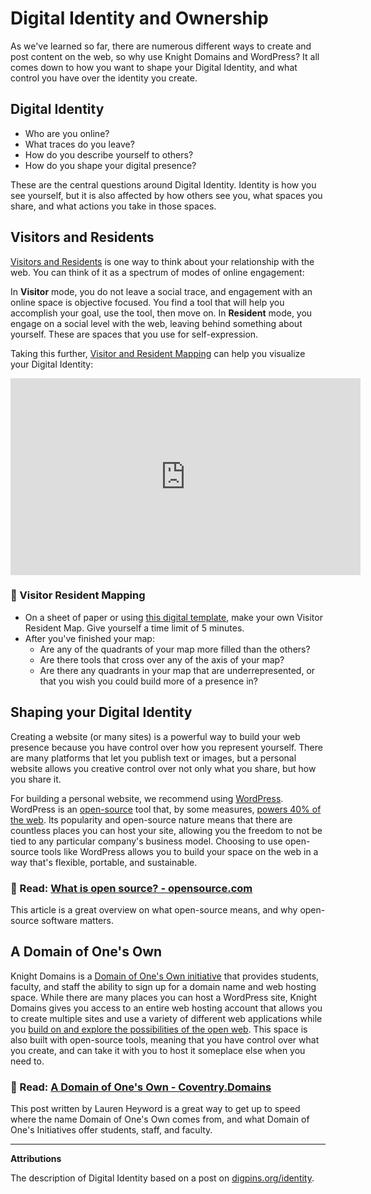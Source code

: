 # Digital Identity and Ownership

As we've learned so far, there are numerous different ways to create and post content on the web, so why use Knight Domains and WordPress? It all comes down to how you want to shape your Digital Identity, and what control you have over the identity you create.

## Digital Identity

- Who are you online?
- What traces do you leave?
- How do you describe yourself to others?
- How do you shape your digital presence?

These are the central questions around Digital Identity. Identity is how you see yourself, but it is also affected by how others see you, what spaces you share, and what actions you take in those spaces.

## Visitors and Residents

[Visitors and Residents](https://daveowhite.com/vandr/) is one way to think about your relationship with the web. You can think of it as a spectrum of modes of online engagement:

In **Visitor** mode, you do not leave a social trace, and engagement with an online space is objective focused. You find a tool that will help you accomplish your goal, use the tool, then move on. In **Resident** mode, you engage on a social level with the web, leaving behind something about yourself. These are spaces that you use for self-expression.

Taking this further, [Visitor and Resident Mapping](https://daveowhite.com/vandr/vr-mapping/) can help you visualize your Digital Identity:

<iframe width="560" height="315" src="https://www.youtube-nocookie.com/embed/MSK1Iw1XtwQ" title="YouTube video player" frameborder="0" allow="accelerometer; autoplay; clipboard-write; encrypted-media; gyroscope; picture-in-picture" allowfullscreen></iframe>

### 🎯 Visitor Resident Mapping

- On a sheet of paper or using [this digital template](https://jadin.me/make-map), make your own Visitor Resident Map. Give yourself a time limit of 5 minutes.
- After you've finished your map:
    - Are any of the quadrants of your map more filled than the others?
    - Are there tools that cross over any of the axis of your map?
    - Are there any quadrants in your map that are underrepresented, or that you wish you could build more of a presence in?

## Shaping your Digital Identity

Creating a website (or many sites) is a powerful way to build your web presence because you have control over how you represent yourself. There are many platforms that let you publish text or images, but a personal website allows you creative control over not only what you share, but how you share it. 

For building a personal website, we recommend using [WordPress](https://wordpress.org/). WordPress is an [open-source](https://learn.wordpress.org/lesson-plan/what-is-open-source/) tool that, by some measures, [powers 40% of the web](https://wordpress.org/40-percent-of-web/). Its popularity and open-source nature means that there are countless places you can host your site, allowing you the freedom to not be tied to any particular company's business model. Choosing to use open-source tools like WordPress allows you to build your space on the web in a way that's flexible, portable, and sustainable.

### 🎯 Read: [What is open source? - opensource.com](https://opensource.com/resources/what-open-source)

This article is a great overview on what open-source means, and why open-source software matters.

## A Domain of One's Own

Knight Domains is a [Domain of One's Own initiative](https://umw.domains/guides/domain-of-ones-own-overview/) that provides students, faculty, and staff the ability to sign up for a domain name and web hosting space. While there are many places you can host a WordPress site, Knight Domains gives you access to an entire web hosting account that allows you to create multiple sites and use a variety of different web applications while you [build on and explore the possibilities of the open web](https://youtu.be/PHLZFWGou_M). This space is also built with open-source tools, meaning that you have control over what you create, and can take it with you to host it someplace else when you need to.

### 🎯 Read: [A Domain of One's Own - Coventry.Domains](https://coventry.domains/learn/a-domain-of-ones-own/) 
This post written by Lauren Heyword is a great way to get up to speed where the name Domain of One's Own comes from, and what Domain of One's Initiatives offer students, staff, and faculty.

---
**Attributions**

The description of Digital Identity based on a post on [digpins.org/identity](https://digpins.org/identity/).


